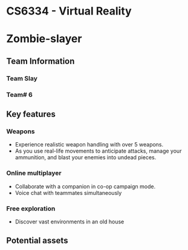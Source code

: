 # CS6334 - Virtual Reality
# Zombie-slayer
## Team Information
### Team Slay
### Team# 6

## Key features
### Weapons
- Experience realistic weapon handling with over 5 weapons.
- As you use real-life movements to anticipate attacks, manage your ammunition, and blast your enemies into undead pieces.
### Online multiplayer 
- Collaborate with a companion in co-op campaign mode.
- Voice chat with teammates simultaneously
### Free exploration
- Discover vast environments in an old house

## Potential assets

